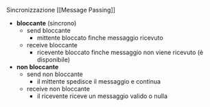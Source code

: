 Sincronizzazione [[Message Passing]]
- **bloccante** (sincrono)
	- send bloccante
		- mittente bloccato finche messaggio ricevuto
	- receive bloccante
		- ricevente bloccato finche messaggio non viene ricevuto (è disponibile)
- **non bloccante**
	- send non bloccante
		- il mittente spedisce il messaggio e continua
	- receive non bloccante
		- il ricevente riceve un messaggio valido o nulla